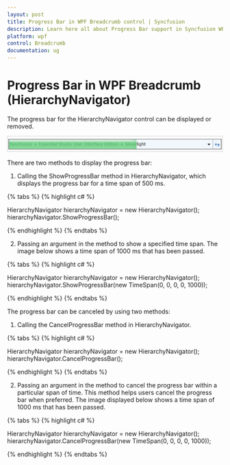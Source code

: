 ```yaml
---
layout: post
title: Progress Bar in WPF Breadcrumb control | Syncfusion
description: Learn here all about Progress Bar support in Syncfusion WPF Breadcrumb (HierarchyNavigator) control and more.
platform: wpf
control: Breadcrumb
documentation: ug
---
```


# Progress Bar in WPF Breadcrumb (HierarchyNavigator)

The progress bar for the HierarchyNavigator control can be displayed or removed.

![Progress-Bar_img1](Progress-Bar_images/Progress-Bar_img1.png)



There are two methods to display the progress bar:

1. Calling the ShowProgressBar method in HierarchyNavigator, which displays the progress bar for a time span of 500 ms.

{% tabs %}
{% highlight c# %}

HierarchyNavigator hierarchyNavigator = new HierarchyNavigator();
hierarchyNavigator.ShowProgressBar();

{% endhighlight %}
{% endtabs %}

2. Passing an argument in the method to show a specified time span.  The image below shows a time span of 1000 ms that has been passed.

{% tabs %}
{% highlight c# %}

HierarchyNavigator hierarchyNavigator = new HierarchyNavigator();
hierarchyNavigator.ShowProgressBar(new TimeSpan(0, 0, 0, 0, 1000));

{% endhighlight %}
{% endtabs %}

The progress bar can be canceled by using two methods:

1. Calling the CancelProgressBar method in HierarchyNavigator.

{% tabs %}
{% highlight c# %}

HierarchyNavigator hierarchyNavigator = new HierarchyNavigator();
hierarchyNavigator.CancelProgressBar();

{% endhighlight %}
{% endtabs %}

2. Passing an argument in the method to cancel the progress bar within a particular span of time. This method helps users cancel the progress bar when preferred. The image displayed below shows a time span of 1000 ms that has been passed.

{% tabs %}
{% highlight c# %}

HierarchyNavigator hierarchyNavigator = new HierarchyNavigator();
hierarchyNavigator.CancelProgressBar(new TimeSpan(0, 0, 0, 0, 1000));

{% endhighlight %}
{% endtabs %}
